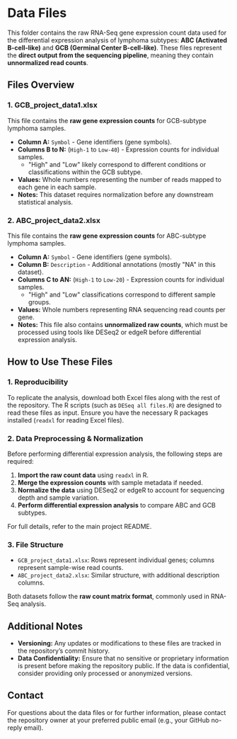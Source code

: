 # Data Files

This folder contains the raw RNA-Seq gene expression count data used for the differential expression analysis of lymphoma subtypes: **ABC (Activated B-cell-like)** and **GCB (Germinal Center B-cell-like)**. These files represent the **direct output from the sequencing pipeline**, meaning they contain **unnormalized read counts**.  

## Files Overview  

### **1. GCB_project_data1.xlsx**  
This file contains the **raw gene expression counts** for GCB-subtype lymphoma samples.  

- **Column A:** `Symbol` - Gene identifiers (gene symbols).  
- **Columns B to N:** (`High-1` to `Low-40`) - Expression counts for individual samples.  
  - "High" and "Low" likely correspond to different conditions or classifications within the GCB subtype.  
- **Values:** Whole numbers representing the number of reads mapped to each gene in each sample.  
- **Notes:** This dataset requires normalization before any downstream statistical analysis.  

### **2. ABC_project_data2.xlsx**  
This file contains the **raw gene expression counts** for ABC-subtype lymphoma samples.  

- **Column A:** `Symbol` - Gene identifiers (gene symbols).  
- **Column B:** `Description` - Additional annotations (mostly "NA" in this dataset).  
- **Columns C to AN:** (`High-1` to `Low-20`) - Expression counts for individual samples.  
  - "High" and "Low" classifications correspond to different sample groups.  
- **Values:** Whole numbers representing RNA sequencing read counts per gene.  
- **Notes:** This file also contains **unnormalized raw counts**, which must be processed using tools like DESeq2 or edgeR before differential expression analysis.  

## How to Use These Files  

### **1. Reproducibility**  
To replicate the analysis, download both Excel files along with the rest of the repository. The R scripts (such as `DESeq all files.R`) are designed to read these files as input. Ensure you have the necessary R packages installed (`readxl` for reading Excel files).  

### **2. Data Preprocessing & Normalization**  
Before performing differential expression analysis, the following steps are required:  

1. **Import the raw count data** using `readxl` in R.  
2. **Merge the expression counts** with sample metadata if needed.  
3. **Normalize the data** using DESeq2 or edgeR to account for sequencing depth and sample variation.  
4. **Perform differential expression analysis** to compare ABC and GCB subtypes.  

For full details, refer to the main project README.  

### **3. File Structure**  
- `GCB_project_data1.xlsx`: Rows represent individual genes; columns represent sample-wise read counts.  
- `ABC_project_data2.xlsx`: Similar structure, with additional description columns.  

Both datasets follow the **raw count matrix format**, commonly used in RNA-Seq analysis.  

## Additional Notes  

- **Versioning:** Any updates or modifications to these files are tracked in the repository’s commit history.  
- **Data Confidentiality:** Ensure that no sensitive or proprietary information is present before making the repository public. If the data is confidential, consider providing only processed or anonymized versions.  

## Contact  

For questions about the data files or for further information, please contact the repository owner at your preferred public email (e.g., your GitHub no-reply email).  
